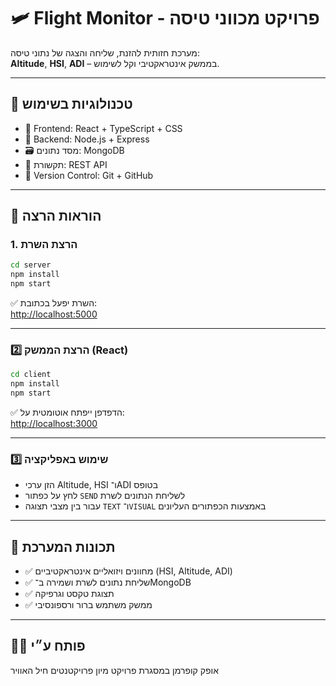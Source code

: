 # 🛩️ Flight Monitor - פרויקט מכווני טיסה

מערכת חזותית להזנת, שליחה והצגה של נתוני טיסה:  
**Altitude**, **HSI**, **ADI** – בממשק אינטראקטיבי וקל לשימוש.

---

## 🚀 טכנולוגיות בשימוש

- 🎯 Frontend: React + TypeScript + CSS
- 🧠 Backend: Node.js + Express
- 🗃️ מסד נתונים: MongoDB
- 🔗 תקשורת: REST API
- 🧪 Version Control: Git + GitHub

---

## 🧰 הוראות הרצה

### 1. הרצת השרת

```bash
cd server
npm install
npm start
```

✅ השרת יפעל בכתובת:  
[http://localhost:5000](http://localhost:5000)

---

### 2️⃣ הרצת הממשק (React)

```bash
cd client
npm install
npm start
```

✅ הדפדפן ייפתח אוטומטית על:  
[http://localhost:3000](http://localhost:3000)

---

### 3️⃣ שימוש באפליקציה

- הזן ערכי Altitude, HSI ו־ADI בטופס
- לחץ על כפתור `SEND` לשליחת הנתונים לשרת
- עבור בין מצבי תצוגה `TEXT` ו־`VISUAL` באמצעות הכפתורים העליונים

---

## 🧭 תכונות המערכת

- ✅ מחוונים ויזואליים אינטראקטיביים (HSI, Altitude, ADI)
- ✅ שליחת נתונים לשרת ושמירה ב־MongoDB
- ✅ תצוגת טקסט וגרפיקה
- ✅ ממשק משתמש ברור ורספונסיבי

---

## 👨‍💻 פותח ע״י

אופק קופרמן
במסגרת פרויקט מיון פרויקטנטים חיל האוויר

